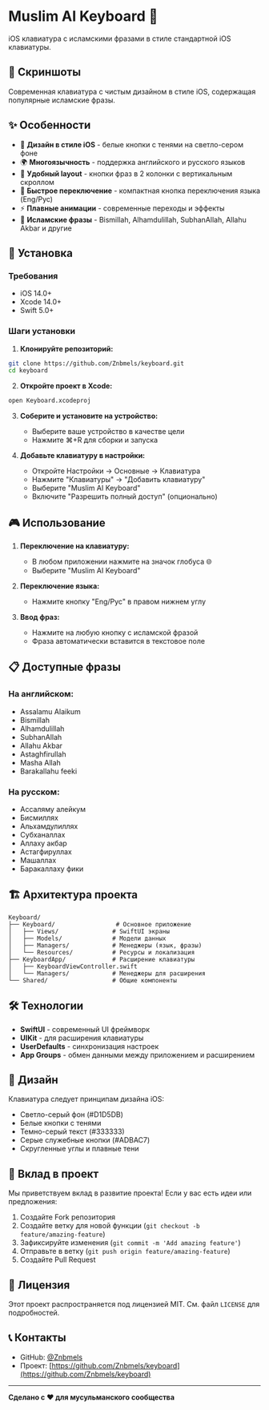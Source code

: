 # Muslim AI Keyboard 🕌

iOS клавиатура с исламскими фразами в стиле стандартной iOS клавиатуры.

## 📱 Скриншоты

Современная клавиатура с чистым дизайном в стиле iOS, содержащая популярные исламские фразы.

## ✨ Особенности

- 🎨 **Дизайн в стиле iOS** - белые кнопки с тенями на светло-сером фоне
- 🌍 **Многоязычность** - поддержка английского и русского языков
- 📱 **Удобный layout** - кнопки фраз в 2 колонки с вертикальным скроллом
- 🔄 **Быстрое переключение** - компактная кнопка переключения языка (Eng/Рус)
- ⚡ **Плавные анимации** - современные переходы и эффекты
- 🎯 **Исламские фразы** - Bismillah, Alhamdulillah, SubhanAllah, Allahu Akbar и другие

## 🚀 Установка

### Требования
- iOS 14.0+
- Xcode 14.0+
- Swift 5.0+

### Шаги установки

1. **Клонируйте репозиторий:**
```bash
git clone https://github.com/Znbmels/keyboard.git
cd keyboard
```

2. **Откройте проект в Xcode:**
```bash
open Keyboard.xcodeproj
```

3. **Соберите и установите на устройство:**
   - Выберите ваше устройство в качестве цели
   - Нажмите ⌘+R для сборки и запуска

4. **Добавьте клавиатуру в настройки:**
   - Откройте Настройки → Основные → Клавиатура
   - Нажмите "Клавиатуры" → "Добавить клавиатуру"
   - Выберите "Muslim AI Keyboard"
   - Включите "Разрешить полный доступ" (опционально)

## 🎮 Использование

1. **Переключение на клавиатуру:**
   - В любом приложении нажмите на значок глобуса 🌐
   - Выберите "Muslim AI Keyboard"

2. **Переключение языка:**
   - Нажмите кнопку "Eng/Рус" в правом нижнем углу

3. **Ввод фраз:**
   - Нажмите на любую кнопку с исламской фразой
   - Фраза автоматически вставится в текстовое поле

## 📋 Доступные фразы

### На английском:
- Assalamu Alaikum
- Bismillah
- Alhamdulillah
- SubhanAllah
- Allahu Akbar
- Astaghfirullah
- Masha Allah
- Barakallahu feeki

### На русском:
- Ассаляму алейкум
- Бисмиллях
- Альхамдулиллях
- Субханаллах
- Аллаху акбар
- Астагфируллах
- Машаллах
- Баракаллаху фики

## 🏗️ Архитектура проекта

```
Keyboard/
├── Keyboard/                 # Основное приложение
│   ├── Views/               # SwiftUI экраны
│   ├── Models/              # Модели данных
│   ├── Managers/            # Менеджеры (язык, фразы)
│   └── Resources/           # Ресурсы и локализация
├── KeyboardApp/             # Расширение клавиатуры
│   ├── KeyboardViewController.swift
│   └── Managers/            # Менеджеры для расширения
└── Shared/                  # Общие компоненты
```

## 🛠️ Технологии

- **SwiftUI** - современный UI фреймворк
- **UIKit** - для расширения клавиатуры
- **UserDefaults** - синхронизация настроек
- **App Groups** - обмен данными между приложением и расширением

## 🎨 Дизайн

Клавиатура следует принципам дизайна iOS:
- Светло-серый фон (#D1D5DB)
- Белые кнопки с тенями
- Темно-серый текст (#333333)
- Серые служебные кнопки (#ADBAC7)
- Скругленные углы и плавные тени

## 🤝 Вклад в проект

Мы приветствуем вклад в развитие проекта! Если у вас есть идеи или предложения:

1. Создайте Fork репозитория
2. Создайте ветку для новой функции (`git checkout -b feature/amazing-feature`)
3. Зафиксируйте изменения (`git commit -m 'Add amazing feature'`)
4. Отправьте в ветку (`git push origin feature/amazing-feature`)
5. Создайте Pull Request

## 📄 Лицензия

Этот проект распространяется под лицензией MIT. См. файл `LICENSE` для подробностей.

## 📞 Контакты

- GitHub: [@Znbmels](https://github.com/Znbmels)
- Проект: [https://github.com/Znbmels/keyboard](https://github.com/Znbmels/keyboard)

---

**Сделано с ❤️ для мусульманского сообщества**
